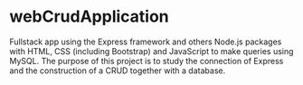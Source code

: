 # webCrudApplication

Fullstack app using the Express framework and others Node.js packages with HTML, CSS (including Bootstrap) and JavaScript to make queries using MySQL. The purpose of this project is to study the connection of Express and the construction of a CRUD together with a database.
